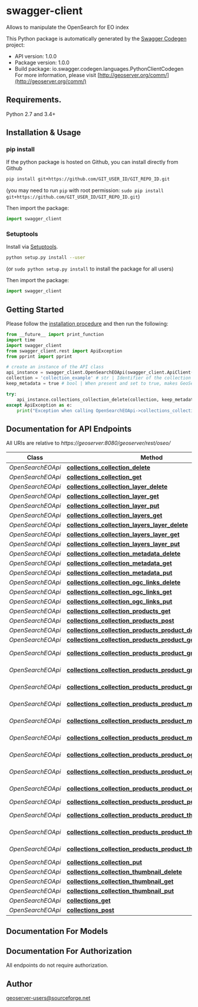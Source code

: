 # swagger-client
Allows to manipulate the OpenSearch for EO index

This Python package is automatically generated by the [Swagger Codegen](https://github.com/swagger-api/swagger-codegen) project:

- API version: 1.0.0
- Package version: 1.0.0
- Build package: io.swagger.codegen.languages.PythonClientCodegen
For more information, please visit [http://geoserver.org/comm/](http://geoserver.org/comm/)

## Requirements.

Python 2.7 and 3.4+

## Installation & Usage
### pip install

If the python package is hosted on Github, you can install directly from Github

```sh
pip install git+https://github.com/GIT_USER_ID/GIT_REPO_ID.git
```
(you may need to run `pip` with root permission: `sudo pip install git+https://github.com/GIT_USER_ID/GIT_REPO_ID.git`)

Then import the package:
```python
import swagger_client 
```

### Setuptools

Install via [Setuptools](http://pypi.python.org/pypi/setuptools).

```sh
python setup.py install --user
```
(or `sudo python setup.py install` to install the package for all users)

Then import the package:
```python
import swagger_client
```

## Getting Started

Please follow the [installation procedure](#installation--usage) and then run the following:

```python
from __future__ import print_function
import time
import swagger_client
from swagger_client.rest import ApiException
from pprint import pprint

# create an instance of the API class
api_instance = swagger_client.OpenSearchEOApi(swagger_client.ApiClient(configuration))
collection = 'collection_example' # str | Identifier of the collection
keep_metadata = true # bool | When present and set to true, makes GeoServer un-publish the collection (removal of OGC links, removal of associated layer) without removing the metadata. The collection remains searchable. (optional)

try:
    api_instance.collections_collection_delete(collection, keep_metadata=keep_metadata)
except ApiException as e:
    print("Exception when calling OpenSearchEOApi->collections_collection_delete: %s\n" % e)

```

## Documentation for API Endpoints

All URIs are relative to *https://geoserver:8080/geoserver/rest/oseo/*

Class | Method | HTTP request | Description
------------ | ------------- | ------------- | -------------
*OpenSearchEOApi* | [**collections_collection_delete**](docs/OpenSearchEOApi.md#collections_collection_delete) | **DELETE** /collections/{collection} | 
*OpenSearchEOApi* | [**collections_collection_get**](docs/OpenSearchEOApi.md#collections_collection_get) | **GET** /collections/{collection} | 
*OpenSearchEOApi* | [**collections_collection_layer_delete**](docs/OpenSearchEOApi.md#collections_collection_layer_delete) | **DELETE** /collections/{collection}/layer | 
*OpenSearchEOApi* | [**collections_collection_layer_get**](docs/OpenSearchEOApi.md#collections_collection_layer_get) | **GET** /collections/{collection}/layer | 
*OpenSearchEOApi* | [**collections_collection_layer_put**](docs/OpenSearchEOApi.md#collections_collection_layer_put) | **PUT** /collections/{collection}/layer | 
*OpenSearchEOApi* | [**collections_collection_layers_get**](docs/OpenSearchEOApi.md#collections_collection_layers_get) | **GET** /collections/{collection}/layers | 
*OpenSearchEOApi* | [**collections_collection_layers_layer_delete**](docs/OpenSearchEOApi.md#collections_collection_layers_layer_delete) | **DELETE** /collections/{collection}/layers/{layer} | 
*OpenSearchEOApi* | [**collections_collection_layers_layer_get**](docs/OpenSearchEOApi.md#collections_collection_layers_layer_get) | **GET** /collections/{collection}/layers/{layer} | 
*OpenSearchEOApi* | [**collections_collection_layers_layer_put**](docs/OpenSearchEOApi.md#collections_collection_layers_layer_put) | **PUT** /collections/{collection}/layers/{layer} | 
*OpenSearchEOApi* | [**collections_collection_metadata_delete**](docs/OpenSearchEOApi.md#collections_collection_metadata_delete) | **DELETE** /collections/{collection}/metadata | 
*OpenSearchEOApi* | [**collections_collection_metadata_get**](docs/OpenSearchEOApi.md#collections_collection_metadata_get) | **GET** /collections/{collection}/metadata | 
*OpenSearchEOApi* | [**collections_collection_metadata_put**](docs/OpenSearchEOApi.md#collections_collection_metadata_put) | **PUT** /collections/{collection}/metadata | 
*OpenSearchEOApi* | [**collections_collection_ogc_links_delete**](docs/OpenSearchEOApi.md#collections_collection_ogc_links_delete) | **DELETE** /collections/{collection}/ogcLinks | 
*OpenSearchEOApi* | [**collections_collection_ogc_links_get**](docs/OpenSearchEOApi.md#collections_collection_ogc_links_get) | **GET** /collections/{collection}/ogcLinks | 
*OpenSearchEOApi* | [**collections_collection_ogc_links_put**](docs/OpenSearchEOApi.md#collections_collection_ogc_links_put) | **PUT** /collections/{collection}/ogcLinks | 
*OpenSearchEOApi* | [**collections_collection_products_get**](docs/OpenSearchEOApi.md#collections_collection_products_get) | **GET** /collections/{collection}/products | 
*OpenSearchEOApi* | [**collections_collection_products_post**](docs/OpenSearchEOApi.md#collections_collection_products_post) | **POST** /collections/{collection}/products | 
*OpenSearchEOApi* | [**collections_collection_products_product_delete**](docs/OpenSearchEOApi.md#collections_collection_products_product_delete) | **DELETE** /collections/{collection}/products/{product} | 
*OpenSearchEOApi* | [**collections_collection_products_product_get**](docs/OpenSearchEOApi.md#collections_collection_products_product_get) | **GET** /collections/{collection}/products/{product} | 
*OpenSearchEOApi* | [**collections_collection_products_product_granules_delete**](docs/OpenSearchEOApi.md#collections_collection_products_product_granules_delete) | **DELETE** /collections/{collection}/products/{product}/granules | 
*OpenSearchEOApi* | [**collections_collection_products_product_granules_get**](docs/OpenSearchEOApi.md#collections_collection_products_product_granules_get) | **GET** /collections/{collection}/products/{product}/granules | 
*OpenSearchEOApi* | [**collections_collection_products_product_granules_put**](docs/OpenSearchEOApi.md#collections_collection_products_product_granules_put) | **PUT** /collections/{collection}/products/{product}/granules | 
*OpenSearchEOApi* | [**collections_collection_products_product_metadata_delete**](docs/OpenSearchEOApi.md#collections_collection_products_product_metadata_delete) | **DELETE** /collections/{collection}/products/{product}/metadata | 
*OpenSearchEOApi* | [**collections_collection_products_product_metadata_get**](docs/OpenSearchEOApi.md#collections_collection_products_product_metadata_get) | **GET** /collections/{collection}/products/{product}/metadata | 
*OpenSearchEOApi* | [**collections_collection_products_product_metadata_put**](docs/OpenSearchEOApi.md#collections_collection_products_product_metadata_put) | **PUT** /collections/{collection}/products/{product}/metadata | 
*OpenSearchEOApi* | [**collections_collection_products_product_ogc_links_delete**](docs/OpenSearchEOApi.md#collections_collection_products_product_ogc_links_delete) | **DELETE** /collections/{collection}/products/{product}/ogcLinks | 
*OpenSearchEOApi* | [**collections_collection_products_product_ogc_links_get**](docs/OpenSearchEOApi.md#collections_collection_products_product_ogc_links_get) | **GET** /collections/{collection}/products/{product}/ogcLinks | 
*OpenSearchEOApi* | [**collections_collection_products_product_ogc_links_put**](docs/OpenSearchEOApi.md#collections_collection_products_product_ogc_links_put) | **PUT** /collections/{collection}/products/{product}/ogcLinks | 
*OpenSearchEOApi* | [**collections_collection_products_product_put**](docs/OpenSearchEOApi.md#collections_collection_products_product_put) | **PUT** /collections/{collection}/products/{product} | 
*OpenSearchEOApi* | [**collections_collection_products_product_thumbnail_delete**](docs/OpenSearchEOApi.md#collections_collection_products_product_thumbnail_delete) | **DELETE** /collections/{collection}/products/{product}/thumbnail | 
*OpenSearchEOApi* | [**collections_collection_products_product_thumbnail_get**](docs/OpenSearchEOApi.md#collections_collection_products_product_thumbnail_get) | **GET** /collections/{collection}/products/{product}/thumbnail | 
*OpenSearchEOApi* | [**collections_collection_products_product_thumbnail_put**](docs/OpenSearchEOApi.md#collections_collection_products_product_thumbnail_put) | **PUT** /collections/{collection}/products/{product}/thumbnail | 
*OpenSearchEOApi* | [**collections_collection_put**](docs/OpenSearchEOApi.md#collections_collection_put) | **PUT** /collections/{collection} | 
*OpenSearchEOApi* | [**collections_collection_thumbnail_delete**](docs/OpenSearchEOApi.md#collections_collection_thumbnail_delete) | **DELETE** /collections/{collection}/thumbnail | 
*OpenSearchEOApi* | [**collections_collection_thumbnail_get**](docs/OpenSearchEOApi.md#collections_collection_thumbnail_get) | **GET** /collections/{collection}/thumbnail | 
*OpenSearchEOApi* | [**collections_collection_thumbnail_put**](docs/OpenSearchEOApi.md#collections_collection_thumbnail_put) | **PUT** /collections/{collection}/thumbnail | 
*OpenSearchEOApi* | [**collections_get**](docs/OpenSearchEOApi.md#collections_get) | **GET** /collections | 
*OpenSearchEOApi* | [**collections_post**](docs/OpenSearchEOApi.md#collections_post) | **POST** /collections | 


## Documentation For Models



## Documentation For Authorization

 All endpoints do not require authorization.


## Author

geoserver-users@sourceforge.net

